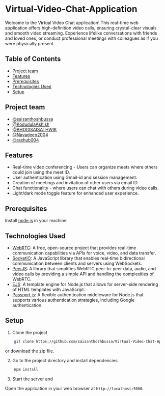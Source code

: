 # Virtual-Video-Chat-Application

Welcome to the Virtual Video Chat application! This real-time web application offers high-definition video calls, ensuring crystal-clear visuals and smooth video streaming. Experience lifelike conversations with friends and loved ones, or conduct professional meetings with colleagues as if you were physically present.

## Table of Contents

- [Project team](#project-team)
- [Features](#features)
- [Prerequisites](#prerequisites)
- [Technologies Used](#technologies-used)
- [Setup](#setup)

## Project team

- [@saisanthoshbussa](https://github.com/saisanthoshbussa)
- [@KodudulaAshish](https://github.com/KodudulaAshish)
- [@BHOGISAISATHWIK](https://github.com/BHOGISAISATHWIK)
- [@Navadeep2004](https://github.com/Navadeep2004)
- [@raxhub004](https://github.com/raxhub004)

## Features

- Real-time video conferencing - Users can organize meets where others could join using the meet ID.
- User authentication using Gmail-id and session management.
- Creation of meetings and invitation of other users via email ID.
- Chat functionality - where users can chat with others during video calls.
- Light/dark mode toggle feature for enhanced user experience.

## Prerequisites

Install [node.js](https://nodejs.org/en/) in your machine

## Technologies Used

- [WebRTC](https://webrtc.org/): A free, open-source project that provides real-time communication capabilities via APIs for voice, video, and data transfer.
- [SocketIO](https://socket.io/): A JavaScript library that enables real-time bidirectional communication between clients and servers using WebSockets.
- [PeerJS](https://peerjs.com/): A library that simplifies WebRTC peer-to-peer data, audio, and video calls by providing a simple API and handling the complexities of WebRTC.
- [EJS](https://ejs.co/): A template engine for Node.js that allows for server-side rendering of HTML templates with JavaScript.
- [Passport.js](http://www.passportjs.org/): A flexible authentication middleware for Node.js that supports various authentication strategies, including Google authentication.

## Setup

1. Clone the project

```bash
    git clone https://github.com/saisanthoshbussa/Virtual-Video-Chat-Application
```

or download the zip file.

2. Go to the project directory and install dependencies

```bash
    npm install
```

3. Start the server and

Open the application in your web browser at `http://localhost:5000`.
